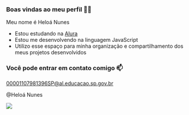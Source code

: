 ### Boas vindas ao meu perfil 💙💙

Meu nome é Heloá Nunes

- Estou estudando na [Alura](https://www.alura.com.br)
- Estou me desenvolvendo na linguagem JavaScript
- Utilizo esse espaço para minha organização e compartilhamento dos meus projetos desenvolvidos

### Você pode entrar em contato comigo 📫

00001107981396SP@al.educacao.sp.gov.br

@Heloá Nunes

![](https://media2.giphy.com/media/v1.Y2lkPTc5MGI3NjExMTl1aDlteG9ra3NrenkzbTlvdXFvcmRvaWtsenZlanVmaHQ3a2F1eSZlcD12MV9pbnRlcm5hbF9naWZfYnlfaWQmY3Q9Zw/Dg4TxjYikCpiGd7tYs/giphy.gif)
